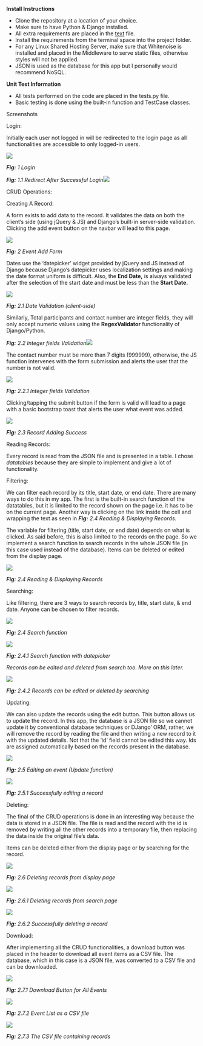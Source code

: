**Install Instructions** 
- Clone the repository at a location of your choice. 
- Make sure to have Python & Django installed. 
- All extra requirements are placed in the [text](requirements.txt) file. 
- Install the requirements from the terminal space into the project folder. 
- For any Linux Shared Hosting Server, make sure that Whitenoise is installed and placed in the Middleware to serve static files, otherwise styles will not be applied. 
- JSON is used as the database for this app but I personally would recommend NoSQL. 


**Unit Test Information** 
- All tests performed on the code are placed in the tests.py file. 
- Basic testing is done using the built-in function and TestCase classes. 


Screenshots

Login:

Initially each user not logged in will be redirected to the login page as all functionalities are accessible to only logged-in users.

![](screenshots/Aspose.Words.6fceb5fa-ffe2-40f2-ab90-3c5f4036596f.001.jpeg)

***Fig:** 1 Login*

***Fig:** 1.1 Redirect After Successful Login![](screenshots/Aspose.Words.6fceb5fa-ffe2-40f2-ab90-3c5f4036596f.002.jpeg)*

CRUD Operations:

Creating A Record:

A form exists to add data to the record. It validates the data on both the client’s side (using jQuery & JS) and Django’s built-in server-side validation. Clicking the add event button on the navbar will lead to this page.

![](screenshots/Aspose.Words.6fceb5fa-ffe2-40f2-ab90-3c5f4036596f.003.jpeg)

***Fig:** 2 Event Add Form*

Dates use the ‘datepicker’ widget provided by jQuery and JS instead of Django because Django’s datepicker uses localization settings and making the date format uniform is difficult. Also, the **End Date,** is always validated after the selection of the start date and must be less than the **Start Date.**

![](screenshots/Aspose.Words.6fceb5fa-ffe2-40f2-ab90-3c5f4036596f.004.jpeg)

***Fig:** 2.1 Date Validation (client-side)*

Similarly, Total participants and contact number are integer fields, they will only accept numeric values using the **RegexValidator** functionality of Django/Python.

***Fig:** 2.2 Integer fields Validation![](screenshots/Aspose.Words.6fceb5fa-ffe2-40f2-ab90-3c5f4036596f.005.jpeg)*

The contact number must be more than 7 digits (999999), otherwise, the JS function intervenes with the form submission and alerts the user that the number is not valid.

![](screenshots/Aspose.Words.6fceb5fa-ffe2-40f2-ab90-3c5f4036596f.006.jpeg)

***Fig:** 2.2.1 Integer fields Validation*

Clicking/tapping the submit button if the form is valid will lead to a page with a basic bootstrap toast that alerts the user what event was added.

![](screenshots/Aspose.Words.6fceb5fa-ffe2-40f2-ab90-3c5f4036596f.007.jpeg)

***Fig:** 2.3 Record Adding Success*

Reading Records:

Every record is read from the JSON file and is presented in a table. I chose *datatables* because they are simple to implement and give a lot of functionality.

Filtering:

We can filter each record by its title, start date, or end date. There are many ways to do this in my app. The first is the built-in search function of the datatables, but it is limited to the record shown on the page i.e. it has to be on the current page. Another way is clicking on the link inside the cell and wrapping the text as seen in ***Fig:** 2.4 Reading & Displaying Records.*

The variable for filtering (title, start date, or end date) depends on what is clicked. As said before, this is also limited to the records on the page. So we implement a search function to search records in the whole JSON file (in this case used instead of the database). Items can be deleted or edited from the display page.

![](screenshots/Aspose.Words.6fceb5fa-ffe2-40f2-ab90-3c5f4036596f.008.jpeg)

***Fig:** 2.4 Reading & Displaying Records*

Searching:

Like filtering, there are 3 ways to search records by, title, start date, & end date. Anyone can be chosen to filter records.

![](screenshots/Aspose.Words.6fceb5fa-ffe2-40f2-ab90-3c5f4036596f.009.jpeg)

***Fig:** 2.4 Search function*

![](screenshots/Aspose.Words.6fceb5fa-ffe2-40f2-ab90-3c5f4036596f.010.jpeg)

***Fig:** 2.4.1 Search function with datepicker*

*Records can be edited and deleted from search too. More on this later.*

![](screenshots/Aspose.Words.6fceb5fa-ffe2-40f2-ab90-3c5f4036596f.011.jpeg)

***Fig:** 2.4.2 Records can be edited or deleted by searching*

Updating:

We can also update the records using the edit button. This button allows us to update the record. In this app, the database is a JSON file so we cannot update it by conventional database techniques or DJango’ ORM, rather, we will remove the record by reading the file and then writing a new record to it with the updated details. Not that the ‘id’ field cannot be edited this way. Ids are assigned automatically based on the records present in the database.

![](screenshots/Aspose.Words.6fceb5fa-ffe2-40f2-ab90-3c5f4036596f.012.jpeg)

***Fig:** 2.5 Editing an event (Update function)*

![](screenshots/Aspose.Words.6fceb5fa-ffe2-40f2-ab90-3c5f4036596f.013.jpeg)

***Fig:** 2.5.1 Successfully editing a record*

Deleting:

The final of the CRUD operations is done in an interesting way because the data is stored in a JSON file. The file is read and the record with the id is removed by writing all the other records into a temporary file, then replacing the data inside the original file’s data.

Items can be deleted either from the display page or by searching for the record.

![](screenshots/Aspose.Words.6fceb5fa-ffe2-40f2-ab90-3c5f4036596f.014.jpeg)

***Fig:** 2.6 Deleting records from display page*

![](screenshots/Aspose.Words.6fceb5fa-ffe2-40f2-ab90-3c5f4036596f.015.jpeg)

***Fig:** 2.6.1 Deleting records from search page*

![](screenshots/Aspose.Words.6fceb5fa-ffe2-40f2-ab90-3c5f4036596f.016.jpeg)

***Fig:** 2.6.2 Successfully deleting a record*

Download:

After implementing all the CRUD functionalities, a download button was placed in the header to download all event items as a CSV file. The database, which in this case is a JSON file, was converted to a CSV file and can be downloaded.

![](screenshots/Aspose.Words.6fceb5fa-ffe2-40f2-ab90-3c5f4036596f.017.jpeg)

***Fig:** 2.7.1 Download Button for All Events*

![](screenshots/Aspose.Words.6fceb5fa-ffe2-40f2-ab90-3c5f4036596f.018.jpeg)

***Fig:** 2.7.2 Event List as a CSV file*

![](screenshots/Aspose.Words.6fceb5fa-ffe2-40f2-ab90-3c5f4036596f.019.jpeg)

***Fig:** 2.7.3 The CSV file containing records*
